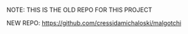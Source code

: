NOTE: THIS IS THE OLD REPO FOR THIS PROJECT


NEW REPO: https://github.com/cressidamichaloski/malgotchi
